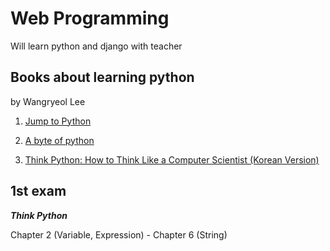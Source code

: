 # Web Programming

Will learn python and django with teacher

## Books about learning python

by Wangryeol Lee

 1. [Jump to Python](https://wikidocs.net/book/1)
 
 2. [A byte of python](https://python.swaroopch.com/)
 
 3. [Think Python: How to Think Like a Computer Scientist (Korean Version)](http://www.pythonlearn.com/translations/KO/book_009_ko.pdf)


## 1st exam

***Think Python***

Chapter 2 (Variable, Expression) - Chapter 6 (String)

